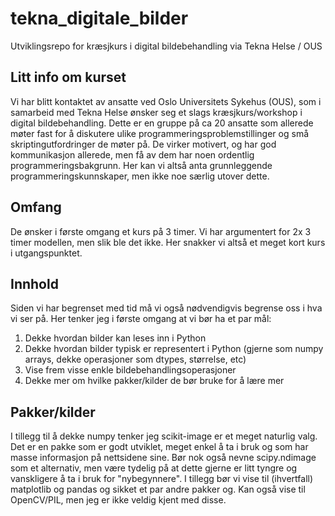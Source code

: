 # tekna_digitale_bilder

Utviklingsrepo for kræsjkurs i digital bildebehandling via Tekna Helse / OUS

## Litt info om kurset

Vi har blitt kontaktet av ansatte ved Oslo Universitets Sykehus (OUS), som i samarbeid med Tekna Helse ønsker seg et slags kræsjkurs/workshop i digital bildebehandling. Dette er en gruppe på ca 20 ansatte som allerede møter fast for å diskutere ulike programmeringsproblemstillinger og små skriptingutfordringer de møter på. De virker motivert, og har god kommunikasjon allerede, men få av dem har noen ordentlig programmeringsbakgrunn. Her kan vi altså anta grunnleggende programmeringskunnskaper, men ikke noe særlig utover dette.

## Omfang

De ønsker i første omgang et kurs på 3 timer. Vi har argumentert for 2x 3 timer modellen, men slik ble det ikke. Her snakker vi altså et meget kort kurs i utgangspunktet.

## Innhold

Siden vi har begrenset med tid må vi også nødvendigvis begrense oss i hva vi ser på. Her tenker jeg i første omgang at vi bør ha et par mål:

1. Dekke hvordan bilder kan leses inn i Python
2. Dekke hvordan bilder typisk er representert i Python (gjerne som numpy arrays, dekke operasjoner som dtypes, størrelse, etc)
3. Vise frem visse enkle bildebehandlingsoperasjoner
4. Dekke mer om hvilke pakker/kilder de bør bruke for å lære mer

## Pakker/kilder

I tillegg til å dekke numpy tenker jeg scikit-image er et meget naturlig valg. Det er en pakke som er godt utviklet, meget enkel å ta i bruk og som har masse informasjon på nettsidene sine. Bør nok også nevne scipy.ndimage som et alternativ, men være tydelig på at dette gjerne er litt tyngre og vanskligere å ta i bruk for "nybegynnere". I tillegg bør vi vise til (ihvertfall) matplotlib og pandas og sikket et par andre pakker og. Kan også vise til OpenCV/PIL, men jeg er ikke veldig kjent med disse.

## 

